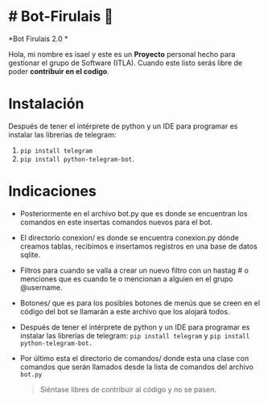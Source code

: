 # # Bot-Firulais 🐶
*Bot Firulais 2.0 *

Hola, mi nombre es isael y este es un **Proyecto** personal hecho para gestionar el grupo de Software (ITLA). Cuando este listo serás libre de poder **contribuir en el codigo**.


# Instalación

 Después de tener el intérprete de python y un IDE para programar es instalar las librerías de telegram: 
 1. `pip install telegram` 
 2. `pip install python-telegram-bot`.

# Indicaciones

 - Posteriormente en el archivo bot.py que es donde se encuentran los comandos en este insertas comandos nuevos para el bot.

 - El directorio conexion/ es donde se encuentra conexion.py dónde creamos tablas, recibimos e insertamos registros en una base de datos sqlite.

- Filtros para cuando se valla a crear un nuevo filtro con un hastag # o menciones que es cuando te o mencionan a alguien en el grupo @username.

- Botones/ que es para los posibles botones de menús que se creen en el código del bot se llamarán a este archivo que los alojará todos.

- Después de tener el intérprete de python y un IDE para programar es instalar las librerías de telegram: `pip install telegram` y `pip install python-telegram-bot.`

- Por último esta el directorio de comandos/ donde esta una clase con comandos que serán llamados desde la lista de comandos del archivo `bot.py`


	> Siéntase libres de contribuir al código y no se pasen.
